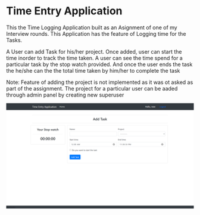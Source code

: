 # Time Entry Application
This the Time Logging Application built as an Asignment of one of my Interview rounds.
This Application has the feature of Logging time for the Tasks.

A User can add Task for his/her project.
Once added, user can start the time inorder to track the time taken.
A user can see the time spend for a particular task by the stop watch provided.
And once the user ends the task the he/she can the the total time taken by him/her to complete the task

Note: Feature of adding the project is not implemented as it was ot asked as part of the assignment.
The project for a particular user can be aaded through admin panel by creating new superuser

![ScreenShot](https://github.com/Dishank99/Time-Entry-Application/blob/master/screenshots/Add%20Task.png)
